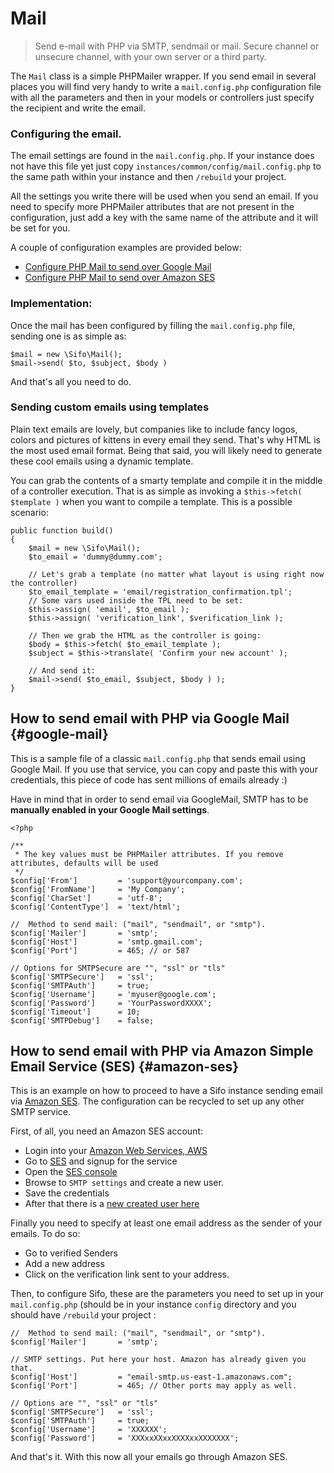 Mail
====
> Send e-mail with PHP via SMTP, sendmail or mail. Secure channel or unsecure channel, with your own server or a third party.

The `Mail` class is a simple PHPMailer wrapper. If you send email in several places you will find very handy to write a `mail.config.php` configuration file with all the parameters and then in your models or controllers just specify the recipient and write the email.

### Configuring the email.

The email settings are found in the `mail.config.php`. If your instance does not have this file yet just copy `instances/common/config/mail.config.php` to the same path within your instance and then `/rebuild` your project.

All the settings you write there will be used when you send an email. If you need to specify more PHPMailer attributes that are not present in the configuration, just add a key with the same name of the attribute and it will be set for you.

A couple of configuration examples are provided below:

* [Configure PHP Mail to send over Google Mail](#google-mail)
* [Configure PHP Mail to send over Amazon SES](#amazon-ses)

### Implementation:

Once the mail has been configured by filling the `mail.config.php` file, sending one is as simple as:

	$mail = new \Sifo\Mail();
	$mail->send( $to, $subject, $body )

And that's all you need to do.

### Sending custom emails using templates
Plain text emails are lovely, but companies like to include fancy logos, colors and pictures of kittens in every email they send. That's why HTML is the most used email format. Being that said, you will likely need to generate these cool emails using a dynamic template.

You can grab the contents of a smarty template and compile it in the middle of a controller execution. That is as simple as invoking a `$this->fetch( $template )` when you want to compile a template. This is a possible scenario:

	public function build()
	{
		$mail = new \Sifo\Mail();
		$to_email = 'dummy@dummy.com';
	
		// Let's grab a template (no matter what layout is using right now the controller)
		$to_email_template = 'email/registration_confirmation.tpl';
		// Some vars used inside the TPL need to be set:
		$this->assign( 'email', $to_email );
		$this->assign( 'verification_link', $verification_link );
	
		// Then we grab the HTML as the controller is going:
		$body = $this->fetch( $to_email_template );
		$subject = $this->translate( 'Confirm your new account' );
	
	 	// And send it:
		$mail->send( $to_email, $subject, $body ) );
	}
	


How to send email with PHP via Google Mail {#google-mail}
------------------------------------------
This is a sample file of a classic `mail.config.php` that sends email using Google Mail. If you use that service, you can copy and paste this with your credentials, this piece of code has sent millions of emails already :)

Have in mind that in order to send email via GoogleMail, SMTP has to be **manually enabled in your Google Mail settings**.

	<?php

	/**
	 * The key values must be PHPMailer attributes. If you remove attributes, defaults will be used
	 */
	$config['From'] 		= 'support@yourcompany.com';
	$config['FromName'] 	= 'My Company';
	$config['CharSet'] 		= 'utf-8';
	$config['ContentType']	= 'text/html';

	//  Method to send mail: ("mail", "sendmail", or "smtp").
	$config['Mailer'] 		= 'smtp';
	$config['Host']			= 'smtp.gmail.com';
	$config['Port']			= 465; // or 587

	// Options for SMTPSecure are "", "ssl" or "tls"
	$config['SMTPSecure']	= 'ssl';
	$config['SMTPAuth']		= true;
	$config['Username']		= 'myuser@google.com';
	$config['Password']		= 'YourPasswordXXXX';
	$config['Timeout']		= 10;
	$config['SMTPDebug']	= false;



How to send email with PHP via Amazon Simple Email Service (SES) {#amazon-ses}
----------------------------------------------------------------
This is an example on how to proceed to have a Sifo instance sending email via [Amazon SES](http://aws.amazon.com/ses/). The configuration can be recycled to set up any other SMTP service.

First, of all, you need an Amazon SES account:

* Login into your [Amazon Web Services, AWS](http://aws.amazon.com)
* Go to [SES](http://aws.amazon.com/ses/) and signup for the service
* Open the [SES console](https://console.aws.amazon.com/ses/home)
* Browse to `SMTP settings` and create a new user.
* Save the credentials
* After that there is a [new created user here](https://console.aws.amazon.com/iam/home?#s=Users)

Finally you need to specify at least one email address as the sender of your emails. To do so:

* Go to verified Senders
* Add a new address
* Click on the verification link sent to your address.

Then, to configure Sifo, these are the parameters you need to set up in your `mail.config.php` (should be in your instance `config` directory and you should have `/rebuild` your project :

	//  Method to send mail: ("mail", "sendmail", or "smtp").
	$config['Mailer'] 		= 'smtp';

	// SMTP settings. Put here your host. Amazon has already given you that.
	$config['Host']			= "email-smtp.us-east-1.amazonaws.com"; 
	$config['Port']			= 465; // Other ports may apply as well.

	// Options are "", "ssl" or "tls"
	$config['SMTPSecure']	= 'ssl';
	$config['SMTPAuth']		= true;
	$config['Username']		= 'XXXXXX';
	$config['Password']		= 'XXXxxXXxxXXXXxxXXXXXXX';
	
And that's it. With this now all your emails go through Amazon SES.